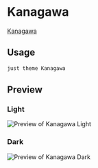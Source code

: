 # Kanagawa

[Kanagawa](https://ssp.sh)

## Usage

```bash
just theme Kanagawa
```

## Preview

### Light

![Preview of Kanagawa Light](preview-light.png)

### Dark

![Preview of Kanagawa Dark](preview-dark.png)
